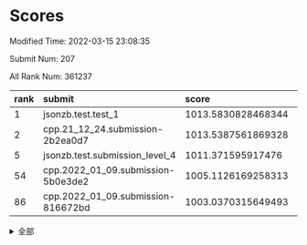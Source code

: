 # Scores

Modified Time: 2022-03-15 23:08:35

Submit Num: 207

All Rank Num: 361237

| rank |               submit               |       score        |       sigma        | pk_num |
| :--- | :--------------------------------- | :----------------- | :----------------- | :----- |
| 1    | jsonzb.test.test_1                 | 1013.5830828468344 | 0.8179796783759055 | 6977   |
| 2    | cpp.21_12_24.submission-2b2ea0d7   | 1013.5387561869328 | 0.8082039153476694 | 6978   |
| 5    | jsonzb.test.submission_level_4     | 1011.371595917476  | 0.7785665494996856 | 6982   |
| 54   | cpp.2022_01_09.submission-5b0e3de2 | 1005.1126169258313 | 0.7104618217716141 | 6982   |
| 86   | cpp.2022_01_09.submission-816672bd | 1003.0370315649493 | 0.7150988705607398 | 6981   |


<details>
<summary>全部</summary>

| rank |                 submit                 |       score        |       sigma        | pk_num |
| :--- | :------------------------------------- | :----------------- | :----------------- | :----- |
| 1    | jsonzb.test.test_1                     | 1013.5830828468344 | 0.8179796783759055 | 6977   |
| 2    | cpp.21_12_24.submission-2b2ea0d7       | 1013.5387561869328 | 0.8082039153476694 | 6978   |
| 3    | gobigger.level_3.submission_level_3_31 | 1011.659754001628  | 0.77629297575391   | 6981   |
| 4    | gobigger.level_3.submission_level_3_48 | 1011.5141825406546 | 0.7565098063497092 | 6979   |
| 5    | jsonzb.test.submission_level_4         | 1011.371595917476  | 0.7785665494996856 | 6982   |
| 6    | gobigger.level_3.submission_level_3_42 | 1011.3026919921529 | 0.7769616193874801 | 6979   |
| 7    | gobigger.level_3.submission_level_3_18 | 1011.2006497406821 | 0.7501560268154644 | 6980   |
| 8    | gobigger.level_3.submission_level_3_1  | 1011.0551798964468 | 0.7677748258640532 | 6984   |
| 9    | gobigger.level_3.submission_level_3_22 | 1011.0156288292061 | 0.7606620456921973 | 6979   |
| 10   | gobigger.level_3.submission_level_3_5  | 1010.953064609878  | 0.7860319200582623 | 6977   |
| 11   | gobigger.level_3.submission_level_3_3  | 1010.9061897106193 | 0.7557403944931218 | 6980   |
| 12   | gobigger.level_3.submission_level_3_33 | 1010.8955473215832 | 0.7785811448905112 | 6980   |
| 13   | gobigger.level_3.submission_level_3_19 | 1010.729555046665  | 0.7658494172345929 | 6980   |
| 14   | gobigger.level_3.submission_level_3_38 | 1010.7047761446922 | 0.7623828522112824 | 6978   |
| 15   | gobigger.level_3.submission_level_3_17 | 1010.5209308234846 | 0.7956861934922609 | 6982   |
| 16   | gobigger.level_3.submission_level_3_44 | 1010.4697561604295 | 0.7493043373668873 | 6978   |
| 17   | gobigger.level_3.submission_level_3_36 | 1010.4624191883828 | 0.7610198484033692 | 6980   |
| 18   | gobigger.level_3.submission_level_3_16 | 1010.4326358304794 | 0.7468521779433566 | 6979   |
| 19   | gobigger.level_3.submission_level_3_23 | 1010.4298007444165 | 0.7660853850189181 | 6985   |
| 20   | gobigger.level_3.submission_level_3_6  | 1010.4049800798455 | 0.7552864027196042 | 6984   |
| 21   | gobigger.level_3.submission_level_3_43 | 1010.3637605959558 | 0.7593300578316345 | 6981   |
| 22   | gobigger.level_3.submission_level_3_34 | 1010.2252772746908 | 0.7545456340517311 | 6981   |
| 23   | gobigger.level_3.submission_level_3_40 | 1010.1987484311428 | 0.7561667400795054 | 6984   |
| 24   | gobigger.level_3.submission_level_3_10 | 1010.1976720341829 | 0.7429349529628874 | 6984   |
| 25   | gobigger.level_3.submission_level_3_30 | 1010.1938334347414 | 0.7488038422906858 | 6980   |
| 26   | gobigger.level_3.submission_level_3_7  | 1010.1440818459228 | 0.7766585147287434 | 6982   |
| 27   | gobigger.level_3.submission_level_3_4  | 1010.110298474492  | 0.7439481636329743 | 6979   |
| 28   | gobigger.level_3.submission_level_3_15 | 1010.0911421870433 | 0.7649928022050851 | 6980   |
| 29   | gobigger.level_3.submission_level_3_8  | 1010.0756661215672 | 0.7727724139252307 | 6982   |
| 30   | gobigger.level_3.submission_level_3_49 | 1010.0521557982978 | 0.7534068250917577 | 6978   |
| 31   | gobigger.level_3.submission_level_3_47 | 1010.042109981672  | 0.7649645163063616 | 6973   |
| 32   | gobigger.level_3.submission_level_3_12 | 1010.0279045349555 | 0.7536926231593429 | 6981   |
| 33   | gobigger.level_3.submission_level_3_14 | 1010.020822227032  | 0.760418680154655  | 6981   |
| 34   | gobigger.level_3.submission_level_3_24 | 1009.9931484169408 | 0.7364870087770555 | 6974   |
| 35   | gobigger.level_3.submission_level_3_39 | 1009.9746951605186 | 0.7561662356298631 | 6984   |
| 36   | gobigger.level_3.submission_level_3_26 | 1009.9518420377169 | 0.7899064248816469 | 6984   |
| 37   | gobigger.level_3.submission_level_3_37 | 1009.9310578168474 | 0.747728825936196  | 6983   |
| 38   | gobigger.level_3.submission_level_3_20 | 1009.8270147815044 | 0.7611960858384702 | 6977   |
| 39   | gobigger.level_3.submission_level_3_45 | 1009.6850817745494 | 0.7623045394513835 | 6980   |
| 40   | gobigger.level_3.submission_level_3_27 | 1009.605252949273  | 0.7752426757188793 | 6982   |
| 41   | gobigger.level_3.submission_level_3_29 | 1009.5145186733774 | 0.7512016851693496 | 6982   |
| 42   | gobigger.level_3.submission_level_3_25 | 1009.4818053354487 | 0.7512652405342503 | 6980   |
| 43   | gobigger.level_3.submission_level_3_46 | 1009.4104345036237 | 0.7525188382700758 | 6977   |
| 44   | gobigger.level_3.submission_level_3_9  | 1009.3287519065221 | 0.7453560498547416 | 6979   |
| 45   | gobigger.level_3.submission_level_3_21 | 1009.2845643057329 | 0.7378523415518297 | 6976   |
| 46   | gobigger.level_3.submission_level_3_0  | 1009.2576048537982 | 0.7543953371225733 | 6979   |
| 47   | gobigger.level_3.submission_level_3_11 | 1009.2555578797395 | 0.7458984671407035 | 6981   |
| 48   | gobigger.level_3.submission_level_3_13 | 1009.2343615952304 | 0.7499759385273304 | 6981   |
| 49   | gobigger.level_3.submission_level_3_28 | 1009.1904179691733 | 0.7362493389036476 | 6979   |
| 50   | gobigger.level_3.submission_level_3_35 | 1009.1896440598176 | 0.7720120432109051 | 6977   |
| 51   | gobigger.level_3.submission_level_3_41 | 1008.9755666844152 | 0.7694864933849721 | 6980   |
| 52   | gobigger.level_3.submission_level_3_2  | 1008.8229486762878 | 0.7563628434944912 | 6979   |
| 53   | gobigger.level_3.submission_level_3_32 | 1008.2939953123866 | 0.7308877187603205 | 6982   |
| 54   | cpp.2022_01_09.submission-5b0e3de2     | 1005.1126169258313 | 0.7104618217716141 | 6982   |
| 55   | gobigger.level_1.submission_level_1_38 | 1004.6824547666065 | 0.7237781142118025 | 6982   |
| 56   | gobigger.level_1.submission_level_1_16 | 1004.6621149519935 | 0.7056972101502712 | 6988   |
| 57   | gobigger.level_1.submission_level_1_26 | 1004.3937365800999 | 0.7235582752974106 | 6981   |
| 58   | gobigger.level_1.submission_level_1_48 | 1004.3881236945849 | 0.7090461445157649 | 6979   |
| 59   | gobigger.level_1.submission_level_1_43 | 1004.220475446451  | 0.7208626696471329 | 6983   |
| 60   | gobigger.level_1.submission_level_1_13 | 1004.1933605107265 | 0.7211368880403567 | 6982   |
| 61   | gobigger.level_1.submission_level_1_42 | 1004.0987311417039 | 0.7190033294917273 | 6979   |
| 62   | gobigger.level_1.submission_level_1_15 | 1004.0520314419213 | 0.7181031992548171 | 6978   |
| 63   | gobigger.level_1.submission_level_1_6  | 1003.9835179003012 | 0.7158644701928463 | 6990   |
| 64   | gobigger.level_1.submission_level_1_24 | 1003.9456575622343 | 0.7200838858631985 | 6978   |
| 65   | gobigger.level_1.submission_level_1_40 | 1003.9308162158836 | 0.7192448937807706 | 6982   |
| 66   | gobigger.level_1.submission_level_1_1  | 1003.8181408276869 | 0.7271687376262356 | 6980   |
| 67   | gobigger.level_1.submission_level_1_3  | 1003.7877116258261 | 0.7130575694163039 | 6975   |
| 68   | gobigger.level_1.submission_level_1_12 | 1003.7266633930395 | 0.7166706716037371 | 6981   |
| 69   | gobigger.level_1.submission_level_1_14 | 1003.7216021161131 | 0.7237437444526205 | 6984   |
| 70   | gobigger.level_1.submission_level_1_4  | 1003.6796644038377 | 0.7129820596612054 | 6981   |
| 71   | gobigger.level_1.submission_level_1_25 | 1003.6597478420467 | 0.7195622338297203 | 6985   |
| 72   | gobigger.level_1.submission_level_1_37 | 1003.6368111735478 | 0.7146415611614092 | 6975   |
| 73   | gobigger.level_1.submission_level_1_46 | 1003.6080134481167 | 0.7176524780368478 | 6982   |
| 74   | gobigger.level_1.submission_level_1_8  | 1003.5249266751669 | 0.7209170241214342 | 6980   |
| 75   | gobigger.level_1.submission_level_1_32 | 1003.5204345535841 | 0.7193985071146917 | 6981   |
| 76   | gobigger.level_1.submission_level_1_11 | 1003.4047586215838 | 0.715309835777616  | 6986   |
| 77   | gobigger.level_1.submission_level_1_35 | 1003.396709235294  | 0.7165601059789953 | 6978   |
| 78   | gobigger.level_1.submission_level_1_17 | 1003.3494844350981 | 0.7238440024165032 | 6979   |
| 79   | gobigger.level_1.submission_level_1_44 | 1003.3409531934079 | 0.7138530149795216 | 6975   |
| 80   | gobigger.level_1.submission_level_1_34 | 1003.256527759068  | 0.7130146671241545 | 6981   |
| 81   | gobigger.level_1.submission_level_1_47 | 1003.2361039557408 | 0.709359824711738  | 6981   |
| 82   | gobigger.level_1.submission_level_1_39 | 1003.1068818488143 | 0.7224074081075919 | 6981   |
| 83   | gobigger.level_1.submission_level_1_20 | 1003.0953662297599 | 0.7153223122516942 | 6976   |
| 84   | gobigger.level_1.submission_level_1_2  | 1003.0911453903017 | 0.7208812484246266 | 6985   |
| 85   | gobigger.level_1.submission_level_1_22 | 1003.0647445078248 | 0.7175960406991115 | 6986   |
| 86   | cpp.2022_01_09.submission-816672bd     | 1003.0370315649493 | 0.7150988705607398 | 6981   |
| 87   | gobigger.level_1.submission_level_1_23 | 1003.0273930235826 | 0.7106707789832458 | 6984   |
| 88   | gobigger.level_1.submission_level_1_19 | 1003.0118774152545 | 0.7260292035597322 | 6981   |
| 89   | gobigger.level_1.submission_level_1_30 | 1002.9978908824419 | 0.7107604873511901 | 6978   |
| 90   | gobigger.level_1.submission_level_1_10 | 1002.9544367762006 | 0.7114719664968158 | 6983   |
| 91   | gobigger.level_1.submission_level_1_9  | 1002.8688709187627 | 0.7103760621982497 | 6983   |
| 92   | gobigger.level_1.submission_level_1_18 | 1002.8197222195607 | 0.7184562857536109 | 6980   |
| 93   | gobigger.level_1.submission_level_1_29 | 1002.7997548368446 | 0.7147633754892564 | 6980   |
| 94   | gobigger.level_1.submission_level_1_41 | 1002.7722094963578 | 0.717474483535317  | 6983   |
| 95   | gobigger.level_1.submission_level_1_7  | 1002.6232118276076 | 0.704766124270912  | 6982   |
| 96   | gobigger.level_1.submission_level_1_21 | 1002.6117918204485 | 0.7073362809704181 | 6980   |
| 97   | gobigger.level_1.submission_level_1_27 | 1002.609561380622  | 0.7135896866156097 | 6982   |
| 98   | gobigger.level_1.submission_level_1_31 | 1002.5396359857446 | 0.7201941420217981 | 6977   |
| 99   | gobigger.level_1.submission_level_1_49 | 1002.4125008178734 | 0.7203835858546064 | 6977   |
| 100  | gobigger.level_1.submission_level_1_28 | 1002.3601199426296 | 0.7179257668728467 | 6979   |
| 101  | gobigger.level_1.submission_level_1_5  | 1002.3090194386617 | 0.7119778310148522 | 6983   |
| 102  | gobigger.level_1.submission_level_1_45 | 1002.2183872162194 | 0.7097712799893783 | 6983   |
| 103  | gobigger.level_1.submission_level_1_36 | 1002.1518535584705 | 0.7224108482952801 | 6980   |
| 104  | gobigger.level_1.submission_level_1_0  | 1002.0382883578116 | 0.711049486557329  | 6984   |
| 105  | gobigger.level_1.submission_level_1_33 | 1002.0009206627262 | 0.7172574668295725 | 6985   |
| 106  | gobigger.random.submission_random_27   | 997.6374560813781  | 0.6983853739478534 | 6974   |
| 107  | gobigger.random.submission_random_33   | 997.0360223749333  | 0.7043233477280477 | 6983   |
| 108  | gobigger.random.submission_random_22   | 996.8275914124227  | 0.7069662975585096 | 6979   |
| 109  | gobigger.random.submission_random_17   | 996.7875553640039  | 0.7233048395287075 | 6982   |
| 110  | gobigger.random.submission_random_49   | 996.7420819995976  | 0.7051630838756824 | 6983   |
| 111  | gobigger.random.submission_random_31   | 996.6750759931308  | 0.6987537285680883 | 6978   |
| 112  | gobigger.random.submission_random_4    | 996.6120810287048  | 0.7305547104600926 | 6975   |
| 113  | gobigger.random.submission_random_25   | 996.5763165620094  | 0.7049659059807725 | 6981   |
| 114  | gobigger.random.submission_random_39   | 996.4928801504003  | 0.7091418553168171 | 6982   |
| 115  | gobigger.random.submission_random_23   | 996.4754024586354  | 0.7048845115835921 | 6977   |
| 116  | gobigger.random.submission_random_16   | 996.4649652373474  | 0.7002150717060033 | 6984   |
| 117  | gobigger.random.submission_random_12   | 996.4258371693722  | 0.7195347164362564 | 6981   |
| 118  | gobigger.random.submission_random_14   | 996.3809012042313  | 0.7084268157657113 | 6985   |
| 119  | gobigger.random.submission_random_45   | 996.3320273338611  | 0.712234052802643  | 6983   |
| 120  | gobigger.random.submission_random_37   | 996.301144499326   | 0.7172257874709645 | 6980   |
| 121  | gobigger.random.submission_random_6    | 996.276773739216   | 0.7166555088386922 | 6982   |
| 122  | gobigger.random.submission_random_24   | 996.2060887601806  | 0.709690120583143  | 6983   |
| 123  | gobigger.random.submission_random_13   | 996.0695840708383  | 0.7158960698361078 | 6984   |
| 124  | gobigger.random.submission_random_36   | 996.0312049688665  | 0.709724775292891  | 6982   |
| 125  | gobigger.random.submission_random_10   | 996.0210268911472  | 0.7085671664911563 | 6980   |
| 126  | gobigger.random.submission_random_48   | 995.9700001510681  | 0.7000868427430792 | 6980   |
| 127  | gobigger.random.submission_random_32   | 995.9581847168233  | 0.7140855465872303 | 6983   |
| 128  | gobigger.random.submission_random_41   | 995.9067763982448  | 0.7144334082358433 | 6979   |
| 129  | gobigger.random.submission_random_26   | 995.8914148957862  | 0.7039954111153689 | 6980   |
| 130  | gobigger.random.submission_random_47   | 995.8565202742902  | 0.7176766312655969 | 6983   |
| 131  | gobigger.random.submission_random_20   | 995.8363160265236  | 0.7145704352700138 | 6980   |
| 132  | gobigger.random.submission_random_3    | 995.7849471140802  | 0.7124165374445538 | 6980   |
| 133  | gobigger.random.submission_random_8    | 995.7781922417098  | 0.7189104887295334 | 6981   |
| 134  | gobigger.random.submission_random_0    | 995.7401045634358  | 0.704744275429205  | 6985   |
| 135  | gobigger.random.submission_random_11   | 995.7333934199755  | 0.7075511006737834 | 6980   |
| 136  | gobigger.random.submission_random_1    | 995.724645149753   | 0.6991458823790051 | 6974   |
| 137  | gobigger.random.submission_random_43   | 995.7230941864763  | 0.7086961450978874 | 6981   |
| 138  | gobigger.random.submission_random_38   | 995.6721702733267  | 0.7079185221388523 | 6980   |
| 139  | gobigger.random.submission_random_18   | 995.6554451740383  | 0.7115303716743437 | 6981   |
| 140  | gobigger.random.submission_random_29   | 995.6267603071497  | 0.7208660574858202 | 6984   |
| 141  | gobigger.random.submission_random_28   | 995.5423617367936  | 0.7039128934090836 | 6983   |
| 142  | gobigger.random.submission_random_44   | 995.5392912999309  | 0.7158311329432335 | 6979   |
| 143  | gobigger.random.submission_random_5    | 995.5373986395455  | 0.7183066338750943 | 6979   |
| 144  | gobigger.random.submission_random_30   | 995.5281095017675  | 0.7231940036449133 | 6987   |
| 145  | gobigger.random.submission_random_46   | 995.4894869947763  | 0.7170529398257501 | 6983   |
| 146  | gobigger.random.submission_random_9    | 995.4636476103996  | 0.7204146499215679 | 6978   |
| 147  | gobigger.random.submission_random_21   | 995.4548037522477  | 0.7098411979452798 | 6983   |
| 148  | gobigger.random.submission_random_15   | 995.4388232726038  | 0.7127988587352129 | 6979   |
| 149  | gobigger.random.submission_random_19   | 995.4050953138949  | 0.7106423772546007 | 6977   |
| 150  | gobigger.random.submission_random_34   | 995.3210173085758  | 0.7196175885009575 | 6980   |
| 151  | gobigger.random.submission_random_35   | 995.1626990799402  | 0.7006641356060208 | 6983   |
| 152  | gobigger.random.submission_random_40   | 994.9928045912765  | 0.7014821998984316 | 6976   |
| 153  | gobigger.random.submission_random_7    | 994.9513358667333  | 0.720044553988339  | 6980   |
| 154  | gobigger.random.submission_random_42   | 994.8904167377733  | 0.7066271579791231 | 6984   |
| 155  | gobigger.random.submission_random_2    | 994.866282831858   | 0.717740583237447  | 6980   |
| 156  | gobigger.level_2.submission_level_2_49 | 993.6746710319746  | 0.7498161365445888 | 6972   |
| 157  | gobigger.level_2.submission_level_2_33 | 993.6095311247718  | 0.7251326698499463 | 6977   |
| 158  | gobigger.level_2.submission_level_2_9  | 993.4582468613213  | 0.7299242684838219 | 6983   |
| 159  | gobigger.level_2.submission_level_2_8  | 993.4261651241616  | 0.7287909041663369 | 6974   |
| 160  | gobigger.level_2.submission_level_2_29 | 993.3570300067832  | 0.7283315804050428 | 6979   |
| 161  | gobigger.level_2.submission_level_2_11 | 993.3413691961468  | 0.7370801959461653 | 6977   |
| 162  | gobigger.level_2.submission_level_2_18 | 993.2713796462181  | 0.7394549385159432 | 6978   |
| 163  | gobigger.level_2.submission_level_2_25 | 993.2591676284225  | 0.7351627607058742 | 6980   |
| 164  | gobigger.level_2.submission_level_2_6  | 993.23593295412    | 0.7285217297288965 | 6981   |
| 165  | gobigger.level_2.submission_level_2_47 | 993.1869700461965  | 0.7532431697207277 | 6981   |
| 166  | gobigger.level_2.submission_level_2_27 | 993.1180188609516  | 0.7461525652897176 | 6982   |
| 167  | gobigger.level_2.submission_level_2_28 | 993.047619391933   | 0.7341349607668559 | 6978   |
| 168  | gobigger.level_2.submission_level_2_41 | 992.9656886008431  | 0.7262580613729516 | 6983   |
| 169  | gobigger.level_2.submission_level_2_14 | 992.8540075772106  | 0.755218380997081  | 6980   |
| 170  | gobigger.level_2.submission_level_2_40 | 992.734724643855   | 0.7374089650484235 | 6982   |
| 171  | gobigger.level_2.submission_level_2_24 | 992.5986242611555  | 0.7345995080325048 | 6977   |
| 172  | gobigger.level_2.submission_level_2_20 | 992.5661131563222  | 0.7344693698069298 | 6983   |
| 173  | gobigger.level_2.submission_level_2_46 | 992.5435871895876  | 0.730950438374222  | 6983   |
| 174  | gobigger.level_2.submission_level_2_44 | 992.5372325723093  | 0.7319991326399075 | 6982   |
| 175  | gobigger.level_2.submission_level_2_45 | 992.5198467387535  | 0.7658713215718705 | 6978   |
| 176  | gobigger.level_2.submission_level_2_21 | 992.3693100133218  | 0.7537467645118594 | 6975   |
| 177  | gobigger.level_2.submission_level_2_5  | 992.3547823583833  | 0.7418858010889262 | 6980   |
| 178  | gobigger.level_2.submission_level_2_15 | 992.2956826960913  | 0.7274590600511118 | 6979   |
| 179  | gobigger.level_2.submission_level_2_23 | 992.2623950610612  | 0.7271643852056763 | 6982   |
| 180  | gobigger.level_2.submission_level_2_13 | 992.2236412951265  | 0.7418708240039567 | 6984   |
| 181  | gobigger.level_2.submission_level_2_3  | 992.0992826314795  | 0.7349965331703734 | 6983   |
| 182  | gobigger.level_2.submission_level_2_2  | 992.0345070188683  | 0.745736741164178  | 6983   |
| 183  | gobigger.level_2.submission_level_2_42 | 991.9464964393507  | 0.7623385643729208 | 6977   |
| 184  | gobigger.level_2.submission_level_2_7  | 991.8713195921794  | 0.7572790272337625 | 6980   |
| 185  | gobigger.level_2.submission_level_2_34 | 991.8468209800568  | 0.7602536055807403 | 6981   |
| 186  | gobigger.level_2.submission_level_2_17 | 991.8395289884735  | 0.7511201081462588 | 6984   |
| 187  | gobigger.level_2.submission_level_2_4  | 991.7177382554149  | 0.7561829806400795 | 6974   |
| 188  | gobigger.level_2.submission_level_2_0  | 991.6631540451846  | 0.746460062790177  | 6981   |
| 189  | gobigger.level_2.submission_level_2_35 | 991.6440769434909  | 0.7391927899884435 | 6979   |
| 190  | gobigger.level_2.submission_level_2_16 | 991.6440661036653  | 0.7589403275262734 | 6979   |
| 191  | gobigger.level_2.submission_level_2_43 | 991.5532873809872  | 0.7300578218806639 | 6980   |
| 192  | gobigger.level_2.submission_level_2_26 | 991.4830008598776  | 0.7276988497284025 | 6980   |
| 193  | gobigger.level_2.submission_level_2_10 | 991.4316618624547  | 0.755048531128692  | 6978   |
| 194  | gobigger.level_2.submission_level_2_22 | 991.2363965712768  | 0.7558763617304205 | 6983   |
| 195  | gobigger.level_2.submission_level_2_19 | 991.0542039430431  | 0.757974197083143  | 6979   |
| 196  | gobigger.level_2.submission_level_2_1  | 990.9349462340364  | 0.7761260099035947 | 6979   |
| 197  | gobigger.level_2.submission_level_2_32 | 990.9224535546193  | 0.7593697487373304 | 6979   |
| 198  | gobigger.level_2.submission_level_2_48 | 990.8334104662481  | 0.7665738600288714 | 6981   |
| 199  | gobigger.level_2.submission_level_2_36 | 990.721652381546   | 0.7591327835811754 | 6976   |
| 200  | gobigger.level_2.submission_level_2_12 | 990.7201896673706  | 0.7662191228550178 | 6974   |
| 201  | gobigger.level_2.submission_level_2_38 | 990.6820844890519  | 0.7571476160391664 | 6981   |
| 202  | gobigger.level_2.submission_level_2_39 | 990.584063671276   | 0.773226823812971  | 6983   |
| 203  | gobigger.level_2.submission_level_2_31 | 990.5752121043782  | 0.7665063005958576 | 6982   |
| 204  | gobigger.level_2.submission_level_2_37 | 990.3489929225143  | 0.7771858375064254 | 6981   |
| 205  | gobigger.level_2.submission_level_2_30 | 990.2604613381408  | 0.7605753235045696 | 6978   |
| 206  | gobigger.none.submission_none_0        | 979.1660068036897  | 1.193445061025772  | 6980   |
| 207  | gobigger.none.submission_none_1        | 974.4034872911795  | 1.6301113578403719 | 6981   |

</details>